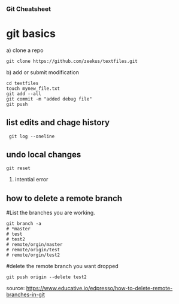 ### Git Cheatsheet

# git basics 

a) clone a repo

```
git clone https://github.com/zeekus/textfiles.git
```

b) add or submit modification

```
cd textfiles
touch mynew_file.txt
git add --all
git commit -m "added debug file" 
git push
```

## list edits and chage history
```
 git log --oneline
```

## undo local changes

```
git reset
```

1. intential error



## how to delete a remote branch

#List the branches you are working.
```
git branch -a
# *master
# test
# test2
# remote/orgin/master
# remote/origin/test
# remote/orgin/test2
```
#delete the remote branch you want dropped
```
git push origin --delete test2
```




source: https://www.educative.io/edpresso/how-to-delete-remote-branches-in-git
